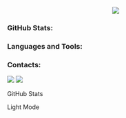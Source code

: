 <!-- Ссылка на баннер -->
<p align="center"> <img src="https://github.com/DrDmlg/DrDmlg/blob/main/banner.mov"></p>



<!-- #### 📈 GitHub Stats -->

### GitHub Stats:


### Languages and Tools:


### Contacts:

<img src="https://img.shields.io/badge/Telegram-2CA5E0?style=for-the-badge&logo=telegram&logoColor=white">
<img src="https://img.shields.io/badge/Gmail-D14836?style=for-the-badge&logo=gmail&logoColor=white">
</div>

<!--
<p style="text-align: left;">Languages and Tools:</p>
<p align="left"> <a href="https://www.java.com" target="_blank" rel="noreferrer"> <img src="https://raw.githubusercontent.com/devicons/devicon/master/icons/java/java-original.svg" alt="java" width="40" height="40"/> 
<p align="left"> <a href="https://www.docker.com/" target="_blank" rel="noreferrer"> <img src="https://raw.githubusercontent.com/devicons/devicon/master/icons/docker/docker-original-wordmark.svg" alt="docker" width="40" height="40"/> </a> <a href="https://git-scm.com/" target="_blank" rel="noreferrer"> <img src="https://www.vectorlogo.zone/logos/git-scm/git-scm-icon.svg" alt="git" width="40" height="40"/> </a> <a href="https://gridsome.org/" target="_blank" rel="noreferrer"> <img src="https://www.vectorlogo.zone/logos/gridsome/gridsome-icon.svg" alt="gridsome" width="40" height="40"/> </a> <a href="https://www.java.com" target="_blank" rel="noreferrer"> <img src="https://raw.githubusercontent.com/devicons/devicon/master/icons/java/java-original.svg" alt="java" width="40" height="40"/> </a> <a href="https://www.linux.org/" target="_blank" rel="noreferrer"> <img src="https://raw.githubusercontent.com/devicons/devicon/master/icons/linux/linux-original.svg" alt="linux" width="40" height="40"/> </a> <a href="https://www.mysql.com/" target="_blank" rel="noreferrer"> <img src="https://raw.githubusercontent.com/devicons/devicon/master/icons/mysql/mysql-original-wordmark.svg" alt="mysql" width="40" height="40"/> </a> <a href="https://www.oracle.com/" target="_blank" rel="noreferrer"> <img src="https://raw.githubusercontent.com/devicons/devicon/master/icons/oracle/oracle-original.svg" alt="oracle" width="40" height="40"/> </a> </p>
-->

<!--
<!-- #### 📈 GitHub Stats -->
GitHub Stats

Light Mode
<div align="center">
<a href="https://github-readme-stats.vercel.app/api?username=DrDmlg&show_icons=true&include_all_commits=true&rank_icon=percentile&exclude_repo=github-readme-stats&theme=default&hide_border=true">
<!-- <img align="center" src="https://github-readme-stats.vercel.app/api?username=DrDmlg&show_icons=true&include_all_commits=true&rank_icon=percentile&exclude_repo=github-readme-stats&theme=default&hide_border=true" alt="DrDmIg's github stats"/>
</a> 
-->
